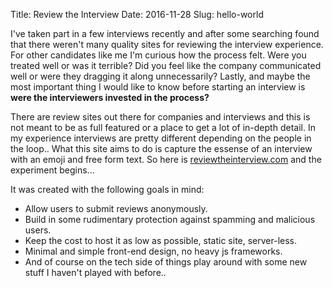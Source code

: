 Title: Review the Interview
Date: 2016-11-28
Slug: hello-world


I've taken part in a few interviews recently and after some searching found that there weren't many quality sites for reviewing the interview experience.
For other candidates like me I'm curious how the process felt. Were you treated well or was it terrible? Did you feel like the company communicated well or were they dragging it along unnecessarily?
Lastly, and maybe the most important thing I would like to know before starting an interview is **were the interviewers invested in the process?**

There are review sites out there for companies and interviews and this is not meant to be as full featured or a place to get a lot of in-depth detail.
In my experience interviews are pretty different depending on the people in the loop.. What this site aims to do is capture the essense of an interview with an emoji and
free form text.  So here is [reviewtheinterview.com](https://reviewtheinterview.com) and the experiment begins...

It was created with the following goals in mind:

* Allow users to submit reviews anonymously.
* Build in some rudimentary protection against spamming and malicious users.
* Keep the cost to host it as low as possible, static site, server-less.
* Minimal and simple front-end design, no heavy js frameworks.
* And of course on the tech side of things play around with some new stuff I haven't played with before..

